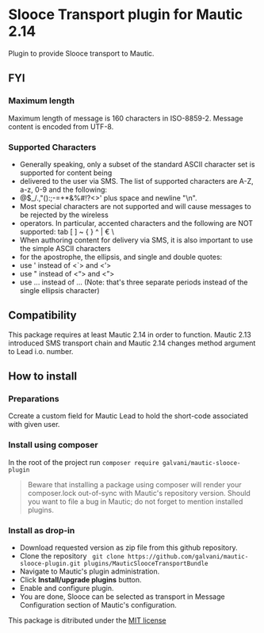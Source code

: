 # Slooce Transport plugin for Mautic 2.14

Plugin to provide Slooce transport to Mautic.

## FYI

### Maximum length

Maximum length of message is 160 characters in ISO-8859-2. Message content is encoded from UTF-8.

### Supported Characters
 * Generally speaking, only a subset of the standard ASCII character set is supported for content being
 * delivered to the user via SMS. The list of supported characters are A-Z, a-z, 0-9 and the following:
 * @$_/.,"():;-=+*&%#!?<>' plus space and newline "\n".
 * Most special characters are not supported and will cause messages to be rejected by the wireless
 * operators. In particular, accented characters and the following are NOT supported: tab [ ] ~ { } ^ | € \
 * When authoring content for delivery via SMS, it is also important to use the simple ASCII characters
 * for the apostrophe, the ellipsis, and single and double quotes:
 * use ' instead of  <`> and <’>
 * use " instead of  <“> and <”>
 * use ... instead of ...   (Note: that's three separate periods instead of the single ellipsis character)

## Compatibility

This package requires at least Mautic 2.14 in order to function. Mautic 2.13 introduced SMS transport chain and Mautic 2.14 changes method argument to Lead i.o. number.

## How to install

### Preparations

Ccreate a custom field for Mautic Lead to hold the short-code associated with given user.

### Install using composer

In the root of the project run ```composer require galvani/mautic-slooce-plugin```

> Beware that installing a package using composer will render your composer.lock out-of-sync with Mautic's repository version.
> Should you want to file a bug in Mautic; do not forget to mention installed plugins.

### Install as drop-in

 * Download requested version as zip file from this github repository.
 * Clone the repository
``` git clone https://github.com/galvani/mautic-slooce-plugin.git plugins/MauticSlooceTransportBundle```
 * Navigate to Mautic's plugin administration. 
 * Click **Install/upgrade plugins** button.
 * Enable and configure plugin.
 * You are done, Slooce can be selected as transport in Message Configuration section of Mautic's configuration.
 
 This package is ditributed under the [MIT license](https://opensource.org/licenses/MIT)
